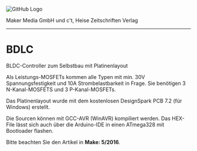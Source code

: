 ![GitHub Logo](http://www.heise.de/make/icons/make_logo.png)

Maker Media GmbH und c't, Heise Zeitschriften Verlag

***

# BDLC

BLDC-Controller zum Selbstbau mit Platinenlayout

Als Leistungs-MOSFETs kommen alle Typen mit min. 30V Spannungsfestigkeit und 10A Strombelastbarkeit in Frage. Sie benötigen 3 N-Kanal-MOSFETS und 3 P-Kanal-MOSFETs.

Das Platinenlayout wurde mit dem kostenlosen DesignSpark PCB 7.2 (für Windows) erstellt.

Die Sourcen können mit GCC-AVR (WinAVR) kompiliert werden. Das HEX-File lässt sich auch über die Arduino-IDE in einen ATmega328 mit Bootloader flashen.

Bitte beachten Sie den Artikel in **Make: 5/2016**.
